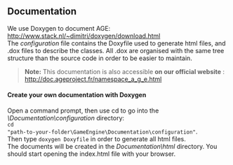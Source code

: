 Documentation
-------------
We use Doxygen to document AGE: http://www.stack.nl/~dimitri/doxygen/download.html   
The *configuration* file contains the Doxyfile used to generate html files, and .dox files to describe the classes. All .dox are organised with the same tree structure than the source code in order to be easier to maintain.

> **Note:**
This documentation is also accessible **on our official website** : http://doc.ageproject.fr/namespace_a_g_e.html

#### Create your own documentation with Doxygen
Open a command prompt, then use cd to go into the *\Documentation\configuration* directory:  
<code>cd "path-to-your-folder\GameEngine\Documentation\configuration"</code>.  
Then type <code>doxygen Doxyfile</code> in order to generate all html files.  
The documents will be created in the *Documentation\html* directory. You should start opening the index.html file with your browser.
